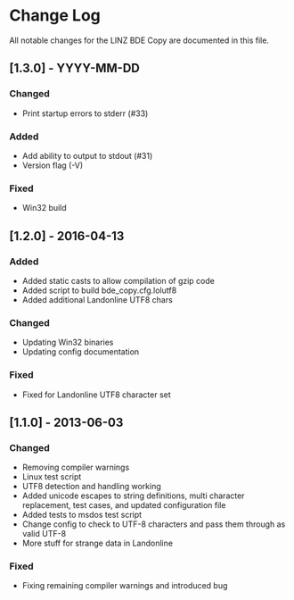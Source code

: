 # Change Log

All notable changes for the LINZ BDE Copy are documented in this file.

## [1.3.0] - YYYY-MM-DD
### Changed
- Print startup errors to stderr (#33)
### Added
- Add ability to output to stdout (#31)
- Version flag (-V)
### Fixed
- Win32 build

## [1.2.0] - 2016-04-13
### Added
- Added static casts to allow compilation of gzip code
- Added script to build bde_copy.cfg.lolutf8
- Added additional Landonline UTF8 chars

### Changed
- Updating Win32 binaries
- Updating config documentation

### Fixed
- Fixed for Landonline UTF8 character set

## [1.1.0] - 2013-06-03
### Changed
- Removing compiler warnings
- Linux test script
- UTF8 detection and handling working
- Added unicode escapes to string definitions, multi character replacement, test cases, and updated configuration file
- Added tests to msdos test script
- Change config to check to UTF-8 characters and pass them through as valid UTF-8
- More stuff for strange data in Landonline

### Fixed
- Fixing remaining compiler warnings and introduced bug


